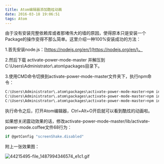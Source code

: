```yaml
---
title: Atom编辑器添加酷炫动画
date: 2016-03-18 19:06:51
tags: Atom
---
```

由于没有安装完整依赖库或者那堵伟大的墙的原因，使得原本只是安装一个Package的操作变得不那么简单。这里介绍一种100%安装成功的方法：

1.首先安装node.js：[https://nodejs.org/en/](https://nodejs.org/en/)。

2.然后下载 activate-power-mode-master 并解压到 C:\Users\Administrator\\.atom\packages目录下。

3.使用CMD命令切换到activate-power-mode-master文件夹下，执行npm命令：

<!--more-->
```bash
C:\Users\Administrator\.atom\packages\activate-power-mode-master>npm install lodash
C:\Users\Administrator\.atom\packages\activate-power-mode-master>npm install lodash.random
C:\Users\Administrator\.atom\packages\activate-power-mode-master>npm install lodash.throttle
```
执行命令之后，打开Atom编辑器，Ctrl+Alt+O开启就可以看到酷炫的动画啦。

如果想关闭震动效果的话，修改activate-power-mode-master/lib/activate-power-mode.coffee文件68行为：
```javascript
if @getConfig "screenShake.disabled"    
```
附上一张效果图：

![44215495-file_1487994346574_e1c1.gif](img/44215495-file_1487994346574_e1c1.gif)
